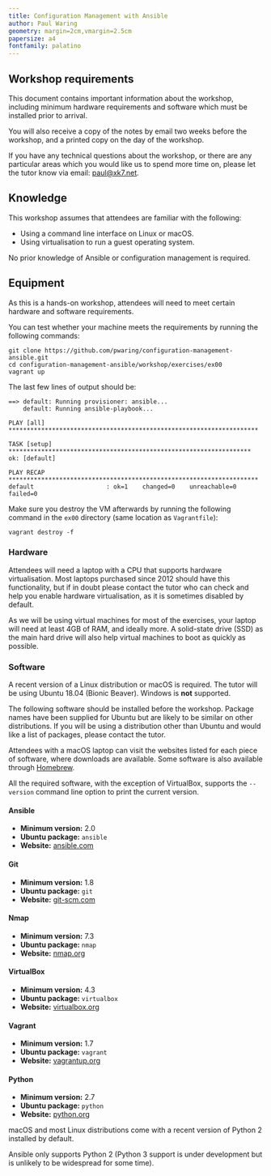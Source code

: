 ```yaml
---
title: Configuration Management with Ansible
author: Paul Waring
geometry: margin=2cm,vmargin=2.5cm
papersize: a4
fontfamily: palatino
---
```


## Workshop requirements

This document contains important information about the workshop, including
minimum hardware requirements and software which must be installed prior to
arrival.

You will also receive a copy of the notes by email two weeks before the
workshop, and a printed copy on the day of the workshop.

If you have any technical questions about the workshop, or there are any
particular areas which you would like us to spend more time on, please let the
tutor know via email: [paul@xk7.net](mailto:paul@xk7.net).

## Knowledge

This workshop assumes that attendees are familiar with the following:

 * Using a command line interface on Linux or macOS.
 * Using virtualisation to run a guest operating system.

No prior knowledge of Ansible or configuration management is required.

## Equipment

As this is a hands-on workshop, attendees will need to meet certain hardware
and software requirements.

You can test whether your machine meets the requirements by running the
following commands:

```
git clone https://github.com/pwaring/configuration-management-ansible.git
cd configuration-management-ansible/workshop/exercises/ex00
vagrant up
```

The last few lines of output should be:

```
==> default: Running provisioner: ansible...
    default: Running ansible-playbook...

PLAY [all] *********************************************************************

TASK [setup] *******************************************************************
ok: [default]

PLAY RECAP *********************************************************************
default                    : ok=1    changed=0    unreachable=0    failed=0
```

Make sure you destroy the VM afterwards by running the following command in
the `ex00` directory (same location as `Vagrantfile`):

```
vagrant destroy -f
```

### Hardware

Attendees will need a laptop with a CPU that supports hardware virtualisation.
Most laptops purchased since 2012 should have this functionality, but if in
doubt please contact the tutor who can check and help you enable hardware
virtualisation, as it is sometimes disabled by default.

As we will be using virtual machines for most of the exercises, your laptop will
need at least 4GB of RAM, and ideally more. A solid-state drive (SSD) as the
main hard drive will also help virtual machines to boot as quickly as possible.

### Software

A recent version of a Linux distribution or macOS is required. The tutor will
be using Ubuntu 18.04 (Bionic Beaver). Windows is **not** supported.

The following software should be installed before the workshop. Package names
have been supplied for Ubuntu but are likely to be similar on other
distributions. If you will be using a distribution other than Ubuntu and would
like a list of packages, please contact the tutor.

Attendees with a macOS laptop can visit the websites listed for each piece
of software, where downloads are available. Some software is also available
through [Homebrew](http://brew.sh/).

All the required software, with the exception of VirtualBox, supports the
`--version` command line option to print the current version.

#### Ansible

  * **Minimum version:** 2.0
  * **Ubuntu package:** `ansible`
  * **Website:** [ansible.com](https://www.ansible.com/)

#### Git

  * **Minimum version:** 1.8
  * **Ubuntu package:** `git`
  * **Website:** [git-scm.com](https://git-scm.com/)

#### Nmap

  * **Minimum version:** 7.3
  * **Ubuntu package:** `nmap`
  * **Website:** [nmap.org](https://nmap.org/)

#### VirtualBox

  * **Minimum version:** 4.3
  * **Ubuntu package:** `virtualbox`
  * **Website:** [virtualbox.org](https://www.virtualbox.org/)

#### Vagrant

* **Minimum version:** 1.7
* **Ubuntu package:** `vagrant`
* **Website:** [vagrantup.org](https://www.vagrantup.com/)

#### Python

* **Minimum version:** 2.7
* **Ubuntu package:** `python`
* **Website:** [python.org](https://www.python.org/)

macOS and most Linux distributions come with a recent version of Python 2
installed by default.

Ansible only supports Python 2 (Python 3 support is under development but is
unlikely to be widespread for some time).

